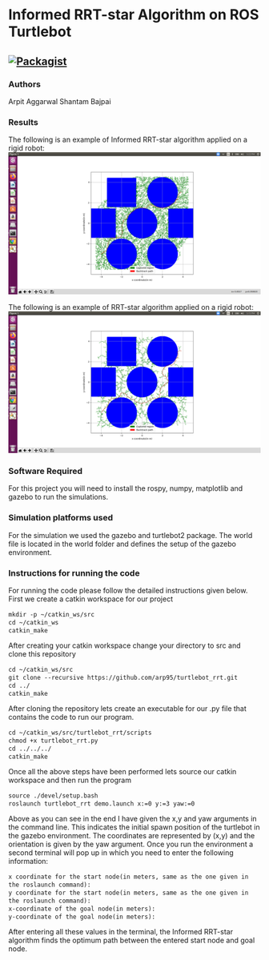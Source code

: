 # Informed RRT-star Algorithm on ROS Turtlebot

[![Packagist](https://img.shields.io/packagist/l/doctrine/orm.svg)](LICENSE.md)
---


### Authors
Arpit Aggarwal Shantam Bajpai


### Results
The following is an example of Informed RRT-star algorithm applied on a rigid robot:
![Screenshot](output/informed_rrt_star.png)

The following is an example of RRT-star algorithm applied on a rigid robot:
![Screenshot](output/rrt_star.png)


### Software Required
For this project you will need to install the rospy, numpy, matplotlib and gazebo to run the simulations.


### Simulation platforms used
For the simulation we used the gazebo and turtlebot2 package. The world file is located in the world folder and defines the setup of the gazebo environment.


### Instructions for running the code
For running the code please follow the detailed instructions given below.
First we create a catkin workspace for our project

```
mkdir -p ~/catkin_ws/src
cd ~/catkin_ws
catkin_make
```

After creating your catkin workspace change your directory to src and clone this repository

```
cd ~/catkin_ws/src
git clone --recursive https://github.com/arp95/turtlebot_rrt.git
cd ../
catkin_make
```

After cloning the repository lets create an executable for our .py file that contains the code to run our program.

```
cd ~/catkin_ws/src/turtlebot_rrt/scripts
chmod +x turtlebot_rrt.py
cd ../../../
catkin_make
```

Once all the above steps have been performed lets source our catkin workspace and then run the program

```
source ./devel/setup.bash
roslaunch turtlebot_rrt demo.launch x:=0 y:=3 yaw:=0
```

Above as you can see in the end I have given the x,y and yaw arguments in the command line. This indicates the initial spawn position of the turtlebot in the gazebo environment. The coordinates are represented by (x,y) and the orientation is given by the yaw argument.
Once you run the environment a second terminal will pop up in which you need to enter the following information:

```
x coordinate for the start node(in meters, same as the one given in the roslaunch command):
y coordinate for the start node(in meters, same as the one given in the roslaunch command):
x-coordinate of the goal node(in meters):
y-coordinate of the goal node(in meters):
```

After entering all these values in the terminal, the Informed RRT-star algorithm finds the optimum path between the entered start node and goal node.
